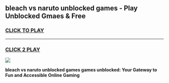 
## bleach vs naruto unblocked games - Play Unblocked Gmaes & Free
<h3>
<a href="https://news.freeplayer.one?title=bleach_vs_naruto_unblocked_games&ref=16F">CLICK TO PLAY</a></h3>
<hr>

<h3>
<a href="https://news.freeplayer.one?title=bleach_vs_naruto_unblocked_games&ref=16F">CLICK 2 PLAY</a>
  
</h3>

<a href="https://news.freeplayer.one?title=bleach_vs_naruto_unblocked_games&ref=16F/"><img src="https://clearcache.store/games.png"></a>


**bleach vs naruto unblocked games games unblocked: Your Gateway to Fun and Accessible Online Gaming**

